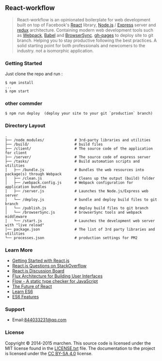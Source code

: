 ## React-workflow

> React-workflow is an opinionated
> boilerplate for web development built on top of Facebook's
> [React](https://facebook.github.io/react/) library,
> [Node.js](https://nodejs.org/) / [Express](http://expressjs.com/) server
> and [redux](https://github.com/rackt/redux) architecture. Containing
> modern web development tools such as [Webpack](http://webpack.github.io/),
> [Babel](http://babeljs.io/) and [BrowserSync](http://www.browsersync.io/).
> [gh-pages](https://github.com/tschaub/gh-pages) to deploy site to git branch.
> Helping you to stay productive following the best practices. A solid starting
> point for both professionals and newcomers to the industry.
> not a isomorphic application.

### Getting Started

Just clone the repo and run :
```shell
$ npm install
...
$ npm start
```

### other commder

```shell
$ npm run deploy  (deploy your site to your git `production` branch)
```


### Directory Layout

```
.
├── /node_modules/              # 3rd-party libraries and utilities
├── /build/                     # build files
├── /client/                    # The source code of the application for client
├── /server/                    # The source code of express server
├── /tasks/                     # Build automation scripts and utilities
│   ├── /bundle.js              # Bundles the web resources into package(s) through Webpack
│   ├── /clean.js               # Cleans up the output (build) folder
│   ├── /webpack.config.js      # Webpack configuration for application bundles
│   ├── /server.js              # Launches the Node.js/Express web server
│   └── /deploy.js              # bundle and deploy build files to git branch
│   └── /publish.js             # deploy build files to git branch
│   └── /browserSync.js         # browserSync tools and webpack middleware
│   └── /start.js               # Launches the development web server with "live reload"
│── package.json                # The list of 3rd party libraries and utilities
└── processes.json              # production settings for PM2
```


### Learn More

  * [Getting Started with React.js](http://facebook.github.io/react/)
  * [React.js Questions on StackOverflow](http://stackoverflow.com/questions/tagged/reactjs)
  * [React.js Discussion Board](https://discuss.reactjs.org/)
  * [Flux Architecture for Building User Interfaces](http://facebook.github.io/flux/)
  * [Flow - A static type checker for JavaScript](http://flowtype.org/)
  * [The Future of React](https://github.com/reactjs/react-future)
  * [Learn ES6](https://babeljs.io/docs/learn-es6/)
  * [ES6 Features](https://github.com/lukehoban/es6features#readme)

### Support

  * Email:844033231@qq.com

### License

Copyright © 2014-2015 marchen. This source code is licensed under the MIT
license found in the [LICENSE.txt](https://github.com/chen844033231/react-workflow/blob/master/LICENSE.txt)
file. The documentation to the project is licensed under the
[CC BY-SA 4.0](http://creativecommons.org/licenses/by-sa/4.0/) license.
